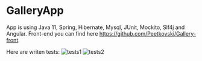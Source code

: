 # GalleryApp
App is using Java 11, Spring, Hibernate, Mysql, JUnit, Mockito, Slf4j and Angular. Front-end you can find here https://github.com/Peetkovski/Gallery-front.

Here are writen tests:
![tests1](https://user-images.githubusercontent.com/58399828/157071084-5f22e234-5784-4bc8-b618-d97c48ffe6c4.png)
![tests2](https://user-images.githubusercontent.com/58399828/157071090-2d26e966-b298-4254-a30f-e36e8134115a.png)

